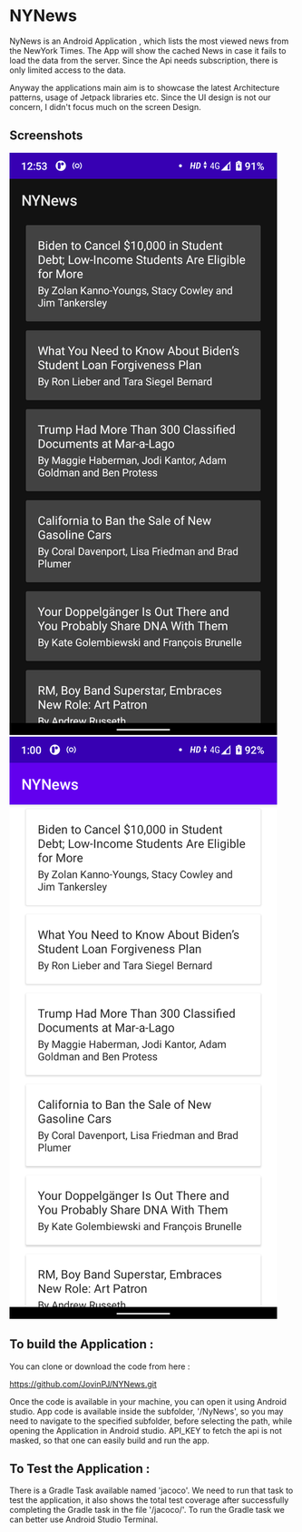 # NYNews
NyNews is an Android Application , which lists the most viewed news from the NewYork Times.
The App will show the cached News in case it fails to load the data from the server.
Since the Api needs subscription, there is only limited access to the data.

Anyway the applications main aim is to showcase the latest Architecture patterns, usage of Jetpack libraries etc.
Since the UI design is not our concern, I didn't focus much on the screen Design.

## Screenshots

![Screenshot showing For News listing screen](doc/images/screenshot_dark.png "Screenshot showing For News listing screen")
![Screenshot showing For News listing screen](doc/images/screenshot_light.png "Screenshot showing For News listing screen")


## To build the Application :

You can clone or download the code from here :

https://github.com/JovinPJ/NYNews.git

Once the code is available in your machine, you can open it using Android studio. App code is available inside the subfolder, '/NyNews', so you may need to navigate to the specified subfolder, before selecting the path, while opening the Application in Android studio.
API_KEY to fetch the api is not masked, so that one can easily build and run the app.

## To Test the Application :

There is a Gradle Task available named 'jacoco'. We need to run that task to test the application, it also shows the total test coverage after successfully
completing the Gradle task in the file '/jacoco/'. To run the Gradle task we can better use Android Studio Terminal.

